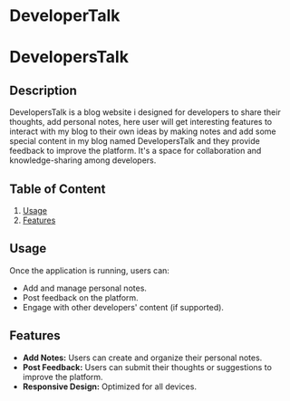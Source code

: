 # DeveloperTalk
# DevelopersTalk

## Description
DevelopersTalk is a blog website i designed for developers to share their thoughts, add personal notes, here user will get interesting features to interact with my blog to their own ideas by making notes and add some special content in my blog named DevelopersTalk and they  provide feedback to improve the platform. It's a space for collaboration and knowledge-sharing among developers.

## Table of Content 
1. [Usage](#usage)  
2. [Features](#features)  

## Usage
Once the application is running, users can:
- Add and manage personal notes.
- Post feedback on the platform.
- Engage with other developers' content (if supported).

 

## Features
- **Add Notes:** Users can create and organize their personal notes.
- **Post Feedback:** Users can submit their thoughts or suggestions to improve the platform.
- **Responsive Design:** Optimized for all devices.

 

 
